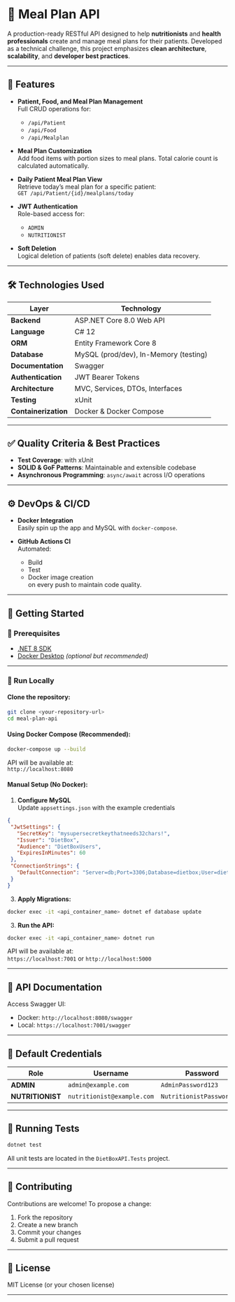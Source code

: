 # 🥗 Meal Plan API

A production-ready RESTful API designed to help **nutritionists** and **health professionals** create and manage meal plans for their patients. Developed as a technical challenge, this project emphasizes **clean architecture**, **scalability**, and **developer best practices**.

---

## 🚀 Features

- **Patient, Food, and Meal Plan Management**  
  Full CRUD operations for:
  - `/api/Patient`
  - `/api/Food`
  - `/api/Mealplan`

- **Meal Plan Customization**  
  Add food items with portion sizes to meal plans. Total calorie count is calculated automatically.

- **Daily Patient Meal Plan View**  
  Retrieve today’s meal plan for a specific patient:  
  `GET /api/Patient/{id}/mealplans/today`

- **JWT Authentication**  
  Role-based access for:
  - `ADMIN`
  - `NUTRITIONIST`

- **Soft Deletion**  
  Logical deletion of patients (soft delete) enables data recovery.

---

## 🛠️ Technologies Used

| Layer                | Technology                             |
|---------------------|----------------------------------------|
| **Backend**         | ASP.NET Core 8.0 Web API               |
| **Language**        | C# 12                                  |
| **ORM**             | Entity Framework Core 8                |
| **Database**        | MySQL (prod/dev), In-Memory (testing)  |
| **Documentation**   | Swagger                                |
| **Authentication**  | JWT Bearer Tokens                      |
| **Architecture**    | MVC, Services, DTOs, Interfaces        |
| **Testing**         | xUnit                                  |
| **Containerization**| Docker & Docker Compose                |

---

## ✅ Quality Criteria & Best Practices

- **Test Coverage**: with xUnit  
- **SOLID & GoF Patterns**: Maintainable and extensible codebase  
- **Asynchronous Programming**: `async/await` across I/O operations  

---

## ⚙️ DevOps & CI/CD

- **Docker Integration**  
  Easily spin up the app and MySQL with `docker-compose`.

- **GitHub Actions CI**  
  Automated:
  - Build
  - Test
  - Docker image creation  
  on every push to maintain code quality.

---

## 🧪 Getting Started

### 🔧 Prerequisites

- [.NET 8 SDK](https://dotnet.microsoft.com/en-us/download)
- [Docker Desktop](https://www.docker.com/products/docker-desktop/) *(optional but recommended)*

---

### 🚀 Run Locally

#### Clone the repository:

```bash
git clone <your-repository-url>
cd meal-plan-api
```

#### Using Docker Compose (Recommended):

```bash
docker-compose up --build
```

API will be available at:  
`http://localhost:8080`

#### Manual Setup (No Docker):

1. **Configure MySQL**  
   Update `appsettings.json` with the example credentials
 ```json
{
  "JwtSettings": {
    "SecretKey": "mysupersecretkeythatneeds32chars!",
    "Issuer": "DietBox",
    "Audience": "DietBoxUsers",
    "ExpiresInMinutes": 60
  },
  "ConnectionStrings": {
    "DefaultConnection": "Server=db;Port=3306;Database=dietbox;User=dietboxuser;Password=DietBoxUserPass!;"
  }
}
```

3. **Apply Migrations:**

```bash
docker exec -it <api_container_name> dotnet ef database update
```

3. **Run the API:**

```bash
docker exec -it <api_container_name> dotnet run
```

API will be available at:  
`https://localhost:7001` or `http://localhost:5000`

---

## 📘 API Documentation

Access Swagger UI:

- Docker: `http://localhost:8080/swagger`
- Local: `https://localhost:7001/swagger`

---

## 🔐 Default Credentials

| Role          | Username                | Password               |
|---------------|-------------------------|------------------------|
| **ADMIN**     | `admin@example.com`     | `AdminPassword123`     |
| **NUTRITIONIST** | `nutritionist@example.com` | `NutritionistPassword123` |

---

## 🧪 Running Tests

```bash
dotnet test
```

All unit tests are located in the `DietBoxAPI.Tests` project.

---

## 🤝 Contributing

Contributions are welcome! To propose a change:

1. Fork the repository
2. Create a new branch
3. Commit your changes
4. Submit a pull request

---

## 📄 License

MIT License (or your chosen license)

---
